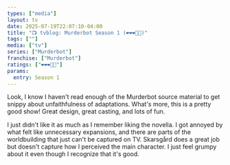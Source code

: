 ```yaml
---
types: ["media"]
layout: tv
date: 2025-07-19T22:07:10-04:00
title: "📺 tvblog: Murderbot Season 1 (❤️❤️❤️🖤🖤)"
tags: [""]
media: ["tv"]
series: ["Murderbot"]
franchise: ["Murderbot"]
ratings: ["❤️❤️❤️🖤🖤"]
params:
  entry: Season 1
---
```


Look, I know I haven't read enough of the Murderbot source material to get snippy about unfaithfulness of adaptations. What's more, this is a pretty good show! Great design, great casting, and lots of fun.

I just didn't like it as much as I remember liking the novella. I got annoyed by what felt like unnecessary expansions, and there are parts of the worldbuilding that just can't be captured on TV. Skarsgård does a great job but doesn't capture how I perceived the main character. I just feel grumpy about it even though I recognize that it's good.